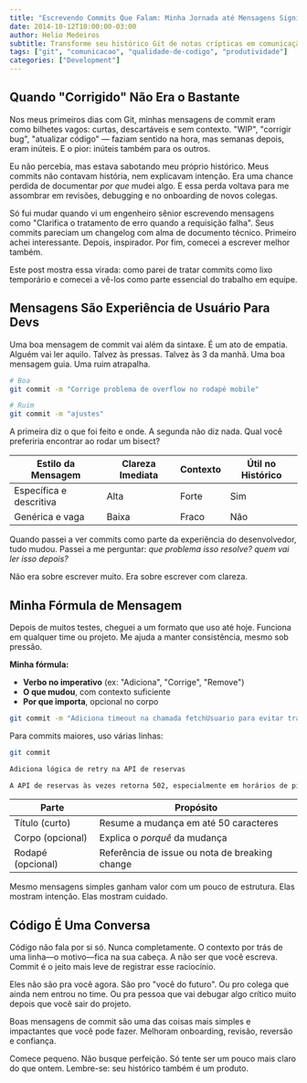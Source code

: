 ```yaml
---
title: "Escrevendo Commits Que Falam: Minha Jornada até Mensagens Significativas"
date: 2014-10-12T10:00:00-03:00
author: Helio Medeiros
subtitle: Transforme seu histórico Git de notas crípticas em comunicação clara—descubra como mensagens de commit bem escritas melhoram colaboração, debugging e compreensão do código
tags: ["git", "comunicacao", "qualidade-de-codigo", "produtividade"]
categories: ["Development"]
---
```


## Quando "Corrigido" Não Era o Bastante

Nos meus primeiros dias com Git, minhas mensagens de commit eram como bilhetes vagos: curtas, descartáveis e sem contexto. "WIP", "corrigir bug", "atualizar código" — faziam sentido na hora, mas semanas depois, eram inúteis. E o pior: inúteis também para os outros.

Eu não percebia, mas estava sabotando meu próprio histórico. Meus commits não contavam história, nem explicavam intenção. Era uma chance perdida de documentar _por que_ mudei algo. E essa perda voltava para me assombrar em revisões, debugging e no onboarding de novos colegas.

Só fui mudar quando vi um engenheiro sênior escrevendo mensagens como "Clarifica o tratamento de erro quando a requisição falha". Seus commits pareciam um changelog com alma de documento técnico. Primeiro achei interessante. Depois, inspirador. Por fim, comecei a escrever melhor também.

Este post mostra essa virada: como parei de tratar commits como lixo temporário e comecei a vê-los como parte essencial do trabalho em equipe.

## Mensagens São Experiência de Usuário Para Devs

Uma boa mensagem de commit vai além da sintaxe. É um ato de empatia. Alguém vai ler aquilo. Talvez às pressas. Talvez às 3 da manhã. Uma boa mensagem guia. Uma ruim atrapalha.

```bash
# Boa
git commit -m "Corrige problema de overflow no rodapé mobile"

# Ruim
git commit -m "ajustes"
```

A primeira diz o que foi feito e onde. A segunda não diz nada. Qual você preferiria encontrar ao rodar um bisect?

| Estilo da Mensagem      | Clareza Imediata | Contexto | Útil no Histórico |
| ----------------------- | ---------------- | -------- | ----------------- |
| Específica e descritiva | Alta             | Forte    | Sim               |
| Genérica e vaga         | Baixa            | Fraco    | Não               |

Quando passei a ver commits como parte da experiência do desenvolvedor, tudo mudou. Passei a me perguntar: _que problema isso resolve? quem vai ler isso depois?_

Não era sobre escrever muito. Era sobre escrever com clareza.

## Minha Fórmula de Mensagem

Depois de muitos testes, cheguei a um formato que uso até hoje. Funciona em qualquer time ou projeto. Me ajuda a manter consistência, mesmo sob pressão.

**Minha fórmula:**

- **Verbo no imperativo** (ex: "Adiciona", "Corrige", "Remove")
- **O que mudou**, com contexto suficiente
- **Por que importa**, opcional no corpo

```bash
git commit -m "Adiciona timeout na chamada fetchUsuario para evitar travamentos"
```

Para commits maiores, uso várias linhas:

```bash
git commit

Adiciona lógica de retry na API de reservas

A API de reservas às vezes retorna 502, especialmente em horários de pico. Essa mudança adiciona backoff exponencial com retry para melhorar a estabilidade.
```

| Parte             | Propósito                                      |
| ----------------- | ---------------------------------------------- |
| Título (curto)    | Resume a mudança em até 50 caracteres          |
| Corpo (opcional)  | Explica o _porquê_ da mudança                  |
| Rodapé (opcional) | Referência de issue ou nota de breaking change |

Mesmo mensagens simples ganham valor com um pouco de estrutura. Elas mostram intenção. Elas mostram cuidado.

## Código É Uma Conversa

Código não fala por si só. Nunca completamente. O contexto por trás de uma linha—o motivo—fica na sua cabeça. A não ser que você escreva. Commit é o jeito mais leve de registrar esse raciocínio.

Eles não são pra você agora. São pro "você do futuro". Ou pro colega que ainda nem entrou no time. Ou pra pessoa que vai debugar algo crítico muito depois que você sair do projeto.

Boas mensagens de commit são uma das coisas mais simples e impactantes que você pode fazer. Melhoram onboarding, revisão, reversão e confiança.

Comece pequeno. Não busque perfeição. Só tente ser um pouco mais claro do que ontem. Lembre-se: seu histórico também é um produto.
